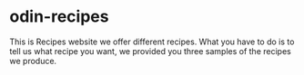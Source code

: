 # odin-recipes

This is Recipes website we offer different recipes.
What you have to do is to tell us what recipe you want,
we provided you three samples of the recipes we produce.